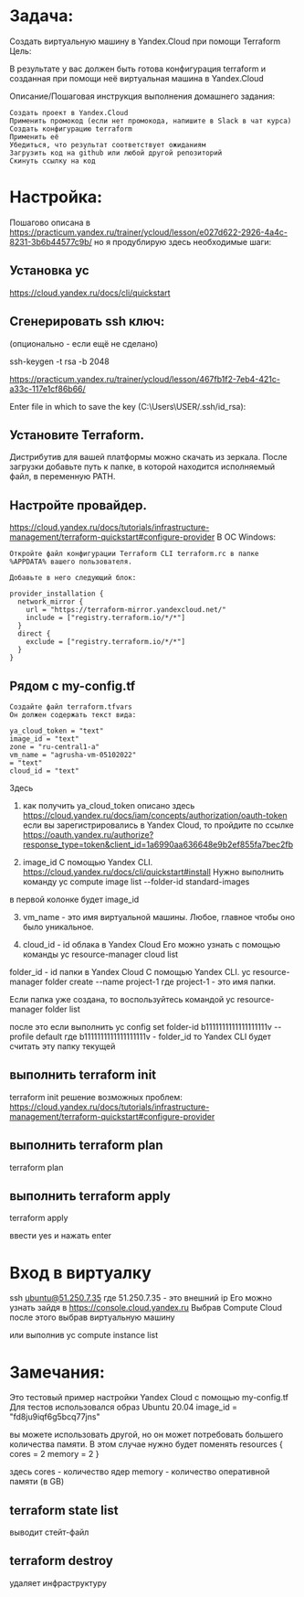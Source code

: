 # Задача:
Создать виртуальную машину в Yandex.Cloud при помощи Terraform
Цель:

В результате у вас должен быть готова конфигурация terraform и созданная при помощи неё виртуальная машина в Yandex.Cloud

Описание/Пошаговая инструкция выполнения домашнего задания:

    Создать проект в Yandex.Cloud
    Применить промокод (если нет промокода, напишите в Slack в чат курса)
    Создать конфигурацию terraform
    Применить её
    Убедиться, что результат соответствует ожиданиям
    Загрузить код на github или любой другой репозиторий
    Скинуть ссылку на код

# Настройка:
Пошагово описана в 
https://practicum.yandex.ru/trainer/ycloud/lesson/e027d622-2926-4a4c-8231-3b6b44577c9b/
но я продублирую здесь необходимые шаги:
## Установка yc
https://cloud.yandex.ru/docs/cli/quickstart
## Сгенерировать ssh ключ:
 (опционально - если ещё не сделано)

 ssh-keygen -t rsa -b 2048

https://practicum.yandex.ru/trainer/ycloud/lesson/467fb1f2-7eb4-421c-a33c-117e1cf86b66/

Enter file in which to save the key (C:\Users\USER/.ssh/id_rsa):
## Установите Terraform.
 Дистрибутив для вашей платформы можно скачать из зеркала. После загрузки добавьте путь к папке, в которой находится исполняемый файл, в переменную PATH.
## Настройте провайдер.
https://cloud.yandex.ru/docs/tutorials/infrastructure-management/terraform-quickstart#configure-provider
В ОС Windows:


    Откройте файл конфигурации Terraform CLI terraform.rc в папке %APPDATA% вашего пользователя.

    Добавьте в него следующий блок:

    provider_installation {
      network_mirror {
        url = "https://terraform-mirror.yandexcloud.net/"
        include = ["registry.terraform.io/*/*"]
      }
      direct {
        exclude = ["registry.terraform.io/*/*"]
      }
    }
## Рядом с my-config.tf
    Создайте файл terraform.tfvars
    Он должен содержать текст вида:

    ya_cloud_token = "text"
    image_id = "text"
    zone = "ru-central1-a"
    vm_name = "agrusha-vm-05102022"
    = "text"
    cloud_id = "text"

Здесь
1) как получить ya_cloud_token описано здесь
https://cloud.yandex.ru/docs/iam/concepts/authorization/oauth-token
если вы зарегистрировались в Yandex Cloud, то пройдите по ссылке
https://oauth.yandex.ru/authorize?response_type=token&client_id=1a6990aa636648e9b2ef855fa7bec2fb

2) image_id
С помощью Yandex CLI.
https://cloud.yandex.ru/docs/cli/quickstart#install
 Нужно выполнить команду
  yc compute image list --folder-id standard-images

в первой колонке будет image_id

3) vm_name - это имя виртуальной машины. Любое, главное чтобы оно было уникальное.

4) cloud_id - id облака в Yandex Cloud
Его можно узнать с помощью команды
  yc resource-manager cloud list

folder_id - id папки в Yandex Cloud
С помощью Yandex CLI.
  yc resource-manager folder create --name project-1
где project-1 - это имя папки.

Если папка уже создана, то воспользуйтесь командой
  yc resource-manager folder list

после это если выполнить
  yc config set folder-id b1111111111111111111v --profile default 
где b1111111111111111111v - folder_id
то Yandex CLI будет считать эту папку текущей

## выполнить terraform init
terraform init
решение возможных проблем:
https://cloud.yandex.ru/docs/tutorials/infrastructure-management/terraform-quickstart#configure-provider

## выполнить terraform plan
terraform plan

## выполнить terraform apply
terraform apply

 ввести yes и нажать enter

# Вход в виртуалку 
ssh ubuntu@51.250.7.35
где 51.250.7.35 - это внешний ip
Его можно узнать зайдя в 
https://console.cloud.yandex.ru
Выбрав Compute Cloud
после этого выбрав виртуальную машину

или выполнив
yc compute instance list

# Замечания:
Это тестовый пример настройки Yandex Cloud с помощью my-config.tf
Для тестов использовался образ Ubuntu 20.04
  image_id = "fd8ju9iqf6g5bcq77jns"

вы можете использовать другой, но он может потребовать большего количества памяти.
В этом случае 
нужно будет поменять 
    resources {
      cores  = 2
      memory = 2
    }

здесь 
  cores - количество ядер
  memory - количество оперативной памяти (в GB)

## terraform state list 
выводит стейт-файл

## terraform destroy
удаляет инфраструктуру
